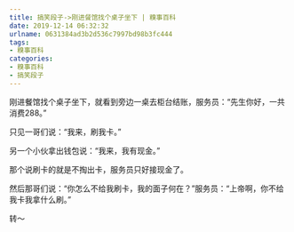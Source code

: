 ```yaml
---
title: 搞笑段子->刚进餐馆找个桌子坐下 | 糗事百科
date: 2019-12-14 06:32:32
urlname: 0631384ad3b2d536c7997bd98b3fc444
tags: 
- 糗事百科
categories:
- 糗事百科
- 搞笑段子
---
```

刚进餐馆找个桌子坐下，就看到旁边一桌去柜台结账，服务员：“先生你好，一共消费288。”

只见一哥们说：“我来，刷我卡。”

另一个小伙拿出钱包说：“我来，我有现金。”

那个说刷卡的就是不掏出卡，服务员只好接现金了。

然后那哥们说：“你怎么不给我刷卡，我的面子何在？”服务员：“上帝啊，你不给我卡我拿什么刷。”

转～


